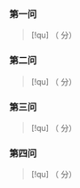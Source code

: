 
### 第一问

> [!qu]
> （ 分）



### 第二问

> [!qu]
> （ 分）



### 第三问

> [!qu]
> （ 分）



### 第四问

> [!qu]
> （ 分）

